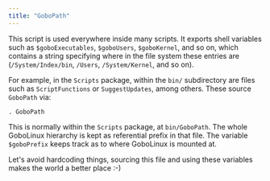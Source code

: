 ```yaml
---
title: "GoboPath"
---
```


This script is used everywhere inside many scripts. It exports shell
variables such as `$goboExecutables`, `$goboUsers`, `$goboKernel`, and
so on, which contains a string specifying where in the file system these
entries are (`/System/Index/bin`, `/Users`, `/System/Kernel`, and so
on).

For example, in the `Scripts` package, within the `bin/` subdirectory
are files such as `ScriptFunctions` or `SuggestUpdates`, among others.
These source `GoboPath` via:

```fish
. GoboPath
```

This is normally within the `Scripts` package, at `bin/GoboPath`. The
whole GoboLinux hierarchy is kept as referential prefix in that file.
The variable `$goboPrefix` keeps track as to where GoboLinux is mounted
at.

Let's avoid hardcoding things, sourcing this file and using these
variables makes the world a better place :-)
